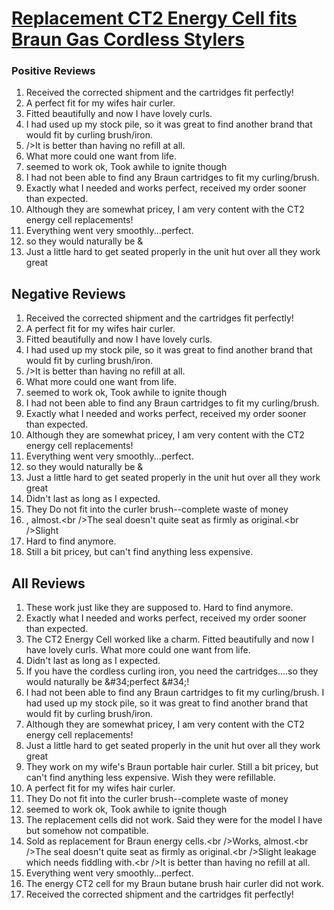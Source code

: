 # [Replacement CT2 Energy Cell fits Braun Gas Cordless Stylers](https://products.checkmycream.com/products/Replacement-CT2-Energy-Cell-fits-Braun-Gas-Cordless-Stylers.html)

### Positive Reviews

<ol>
      <li>Received the corrected shipment and the cartridges fit perfectly!</li>
      <li>A perfect fit for my wifes hair curler.</li>
      <li>Fitted beautifully and now I have lovely curls.</li>
      <li>I had used up my stock pile, so it was great to find another brand that would fit by curling brush/iron.</li>
      <li>/&gt;It is better than having no refill at all.</li>
      <li>What more could one want from life.</li>
      <li>seemed to work ok,  Took awhile to ignite though</li>
      <li>I had not been able to find any Braun cartridges to fit my curling/brush.  </li>
      <li>Exactly what I needed and works perfect, received my order sooner than expected.</li>
      <li>Although they are somewhat pricey, I am very content with the CT2 energy cell replacements!</li>
      <li>Everything went very smoothly...perfect.</li>
      <li>so they would naturally be &amp;</li>
      <li>Just a little hard to get seated properly in the unit hut over all they work great</li>
</ol>


<h2>Negative Reviews</h2>
<ol>
<li> Received the corrected shipment and the cartridges fit perfectly!</li>
<li> A perfect fit for my wifes hair curler.</li>
<li> Fitted beautifully and now I have lovely curls.</li>
<li> I had used up my stock pile, so it was great to find another brand that would fit by curling brush/iron.</li>
<li> /&gt;It is better than having no refill at all.</li>
<li> What more could one want from life.</li>
<li> seemed to work ok,  Took awhile to ignite though</li>
<li> I had not been able to find any Braun cartridges to fit my curling/brush.  </li>
<li> Exactly what I needed and works perfect, received my order sooner than expected.</li>
<li> Although they are somewhat pricey, I am very content with the CT2 energy cell replacements!</li>
<li> Everything went very smoothly...perfect.</li>
<li> so they would naturally be &amp;</li>
<li> Just a little hard to get seated properly in the unit hut over all they work great</li>
<li> Didn&#x27;t last as long as I expected.</li>
<li> They Do not fit into the curler brush--complete waste of money</li>
<li> , almost.&lt;br /&gt;The seal doesn&#x27;t quite seat as firmly as original.&lt;br /&gt;Slight</li>
<li> Hard to find anymore.</li>
<li> Still a bit pricey, but can&#x27;t find anything less expensive.  </li>
</ol>

<h2>All Reviews</h2>

<ol>
    <li> These work just like they are supposed to.  Hard to find anymore.</li>
    <li> Exactly what I needed and works perfect, received my order sooner than expected.</li>
    <li> The CT2 Energy Cell worked like a charm. Fitted beautifully and now I have lovely curls. What more could one want from life.</li>
    <li> Didn&#x27;t last as long as I expected.</li>
    <li> If you have the cordless curling iron, you need the cartridges....so they would naturally be &amp;#34;perfect &amp;#34;!</li>
    <li> I had not been able to find any Braun cartridges to fit my curling/brush.  I had used up my stock pile, so it was great to find another brand that would fit by curling brush/iron.</li>
    <li> Although they are somewhat pricey, I am very content with the CT2 energy cell replacements!</li>
    <li> Just a little hard to get seated properly in the unit hut over all they work great</li>
    <li> They work on my wife&#x27;s Braun portable hair curler.  Still a bit pricey, but can&#x27;t find anything less expensive.  Wish they were refillable.</li>
    <li> A perfect fit for my wifes hair curler.</li>
    <li> They Do not fit into the curler brush--complete waste of money</li>
    <li> seemed to work ok,  Took awhile to ignite though</li>
    <li> The replacement cells did not work.  Said they were for the model I have but somehow not compatible.</li>
    <li> Sold as replacement for Braun energy cells.&lt;br /&gt;Works, almost.&lt;br /&gt;The seal doesn&#x27;t quite seat as firmly as original.&lt;br /&gt;Slight leakage which needs fiddling with.&lt;br /&gt;It is better than having no refill at all.</li>
    <li> Everything went very smoothly...perfect.</li>
    <li> The energy CT2 cell for my Braun butane brush hair curler did not work.</li>
    <li> Received the corrected shipment and the cartridges fit perfectly!</li>
</ol>




